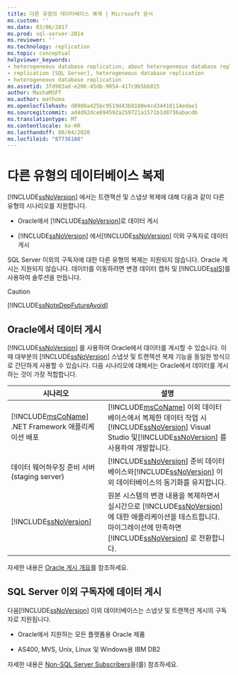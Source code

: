 ```yaml
---
title: 다른 유형의 데이터베이스 복제 | Microsoft 문서
ms.custom: ''
ms.date: 03/06/2017
ms.prod: sql-server-2014
ms.reviewer: ''
ms.technology: replication
ms.topic: conceptual
helpviewer_keywords:
- heterogeneous database replication, about heterogeneous database replication
- replication [SQL Server], heterogeneous database replication
- heterogeneous database replication
ms.assetid: 3fd983ad-e206-45db-9054-417c9b5bb815
author: MashaMSFT
ms.author: mathoma
ms.openlocfilehash: d8988a425bc9519d43b8100e4cd34418114edae1
ms.sourcegitcommit: ad4d92dce894592a259721a1571b1d8736abacdb
ms.translationtype: MT
ms.contentlocale: ko-KR
ms.lasthandoff: 08/04/2020
ms.locfileid: "87736180"
---
```

# <a name="heterogeneous-database-replication"></a>다른 유형의 데이터베이스 복제
  [!INCLUDE[ssNoVersion](../../../includes/ssnoversion-md.md)] 에서는 트랜잭션 및 스냅샷 복제에 대해 다음과 같이 다른 유형의 시나리오를 지원합니다.  
  
-   Oracle에서 [!INCLUDE[ssNoVersion](../../../includes/ssnoversion-md.md)]로 데이터 게시  
  
-   [!INCLUDE[ssNoVersion](../../../includes/ssnoversion-md.md)] 에서[!INCLUDE[ssNoVersion](../../../includes/ssnoversion-md.md)] 이외 구독자로 데이터 게시  
  
 SQL Server 이외의 구독자에 대한 다른 유형의 복제는 지원되지 않습니다. Oracle 게시는 지원되지 않습니다. 데이터를 이동하려면 변경 데이터 캡처 및 [!INCLUDE[ssIS](../../../includes/ssis-md.md)]를 사용하여 솔루션을 만듭니다.  
  
> [!CAUTION]  
>  [!INCLUDE[ssNoteDepFutureAvoid](../../../includes/ssnotedepfutureavoid-md.md)]  
  
## <a name="publishing-data-from-oracle"></a>Oracle에서 데이터 게시  
 [!INCLUDE[ssNoVersion](../../../includes/ssnoversion-md.md)] 를 사용하여 Oracle에서 데이터를 게시할 수 있습니다. 이때 대부분의 [!INCLUDE[ssNoVersion](../../../includes/ssnoversion-md.md)] 스냅샷 및 트랜잭션 복제 기능을 동일한 방식으로 간단하게 사용할 수 있습니다. 다음 시나리오에 대해서는 Oracle에서 데이터를 게시하는 것이 가장 적합합니다.  
  
|시나리오|설명|  
|--------------|-----------------|  
|[!INCLUDE[msCoName](../../../includes/msconame-md.md)] .NET Framework 애플리케이션 배포|[!INCLUDE[msCoName](../../../includes/msconame-md.md)] 이외 데이터베이스에서 복제한 데이터 작업 시 [!INCLUDE[ssNoVersion](../../../includes/ssnoversion-md.md)] Visual Studio 및[!INCLUDE[ssNoVersion](../../../includes/ssnoversion-md.md)] 를 사용하여 개발합니다.|  
|데이터 웨어하우징 준비 서버(staging server)|[!INCLUDE[ssNoVersion](../../../includes/ssnoversion-md.md)] 준비 데이터베이스와[!INCLUDE[ssNoVersion](../../../includes/ssnoversion-md.md)] 이외 데이터베이스의 동기화를 유지합니다.|  
|[!INCLUDE[ssNoVersion](../../../includes/ssnoversion-md.md)]|원본 시스템의 변경 내용을 복제하면서 실시간으로 [!INCLUDE[ssNoVersion](../../../includes/ssnoversion-md.md)] 에 대한 애플리케이션을 테스트합니다. 마이그레이션에 만족하면 [!INCLUDE[ssNoVersion](../../../includes/ssnoversion-md.md)] 로 전환합니다.|  
  
 자세한 내용은 [Oracle 게시 개요](oracle-publishing-overview.md)를 참조하세요.  
  
## <a name="publishing-data-to-non-sql-server-subscribers"></a>SQL Server 이외 구독자에 데이터 게시  
 다음[!INCLUDE[ssNoVersion](../../../includes/ssnoversion-md.md)] 이외 데이터베이스는 스냅샷 및 트랜잭션 게시의 구독자로 지원됩니다.  
  
-   Oracle에서 지원하는 모든 플랫폼용 Oracle 제품  
  
-   AS400, MVS, Unix, Linux 및 Windows용 IBM DB2  
  
 자세한 내용은 [Non-SQL Server Subscribers](non-sql-server-subscribers.md)을(를) 참조하세요.  
  
  
